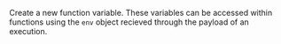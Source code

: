 Create a new function variable. These variables can be accessed within functions using the `env` object recieved through the payload of an execution.